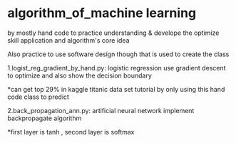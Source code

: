 # algorithm_of_machine learning


by mostly hand code to practice understanding & develope the optimize skill application and algorithm's core idea

Also practice to use software design though that is used to create the class 

1.logist_reg_gradient_by_hand.py: logistic regression use gradient descent to optimize and also show the decision boundary

*can get top 29% in  kaggle titanic data set tutorial by only using this hand code class to predict 


2.back_propagation_ann.py: artificial neural network implement backpropagate algorithm 

*first layer is tanh , second layer is softmax

